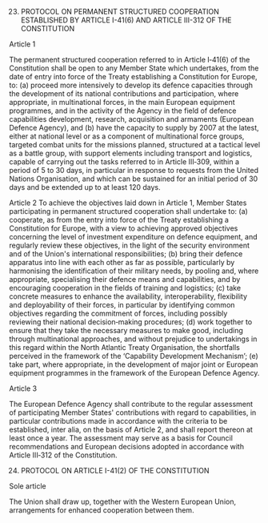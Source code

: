 23. PROTOCOL ON PERMANENT STRUCTURED COOPERATION ESTABLISHED BY ARTICLE I-41(6) AND ARTICLE III-312 OF THE CONSTITUTION 

<!-- THE HIGH CONTRACTING PARTIES,
HAVING REGARD TO Article I‑41(6) and Article III‑312 of the Constitution,
RECALLING that the Union is pursuing a common foreign and security policy based on the achievement of growing
convergence of action by Member States;
RECALLING that the common security and defence policy is an integral part of the common foreign and security
policy; that it provides the Union with operational capacity drawing on civil and military assets; that the Union may use
such assets in the tasks referred to in Article III‑309 of the Constitution outside the Union for peace‑keeping, conflict
prevention and strengthening international security in accordance with the principles of the United Nations Charter;
that the performance of these tasks is to be undertaken using capabilities provided by the Member States in accordance
with the principle of a single set of forces;
RECALLING that the common security and defence policy of the Union does not prejudice the specific character of the
security and defence policy of certain Member States;
RECALLING that the common security and defence policy of the Union respects the obligations under the North
Atlantic Treaty of those Member States, which see their common defence realised in the North Atlantic Treaty
Organisation, which remains the foundation of the collective defence of its members, and is compatible with the
common security and defence policy established within that framework;
CONVINCED that a more assertive Union role in security and defence matters will contribute to the vitality of a
renewed Atlantic Alliance, in accordance with the Berlin Plus arrangements;
DETERMINED to ensure that the Union is capable of fully assuming its responsibilities within the international
community;
RECOGNISING that the United Nations Organisation may request the Union's assistance for the urgent implementation
of missions undertaken under Chapters VI and VII of the United Nations Charter;
RECOGNISING that the strengthening of the security and defence policy will require efforts by Member States in the
area of capabilities;
CONSCIOUS that embarking on a new stage in the development of the European security and defence policy involves a
determined effort by the Member States concerned;
RECALLING the importance of the Minister for Foreign Affairs being fully involved in proceedings relating to
permanent structured cooperation,
HAVE AGREED UPON the following provisions, which shall be annexed to the Constitution: -->

Article 1

The permanent structured cooperation referred to in Article I‑41(6) of the Constitution shall be open
to any Member State which undertakes, from the date of entry into force of the Treaty establishing a
Constitution for Europe, to:
(a) proceed more intensively to develop its defence capacities through the development of its
national contributions and participation, where appropriate, in multinational forces, in the main
European equipment programmes, and in the activity of the Agency in the field of defence
capabilities development, research, acquisition and armaments (European Defence Agency), and
(b) have the capacity to supply by 2007 at the latest, either at national level or as a component of
multinational force groups, targeted combat units for the missions planned, structured at a
tactical level as a battle group, with support elements including transport and logistics, capable of
carrying out the tasks referred to in Article III‑309, within a period of 5 to 30 days, in particular
in response to requests from the United Nations Organisation, and which can be sustained for an
initial period of 30 days and be extended up to at least 120 days.

Article 2
To achieve the objectives laid down in Article 1, Member States participating in permanent structured
cooperation shall undertake to:
(a) cooperate, as from the entry into force of the Treaty establishing a Constitution for Europe, with a
view to achieving approved objectives concerning the level of investment expenditure on defence
equipment, and regularly review these objectives, in the light of the security environment and of
the Union's international responsibilities;
(b) bring their defence apparatus into line with each other as far as possible, particularly by
harmonising the identification of their military needs, by pooling and, where appropriate,
specialising their defence means and capabilities, and by encouraging cooperation in the fields of
training and logistics;
(c) take concrete measures to enhance the availability, interoperability, flexibility and deployability of
their forces, in particular by identifying common objectives regarding the commitment of forces,
including possibly reviewing their national decision‑making procedures;
(d) work together to ensure that they take the necessary measures to make good, including through
multinational approaches, and without prejudice to undertakings in this regard within the North
Atlantic Treaty Organisation, the shortfalls perceived in the framework of the ‘Capability
Development Mechanism’;
(e) take part, where appropriate, in the development of major joint or European equipment
programmes in the framework of the European Defence Agency.

Article 3

The European Defence Agency shall contribute to the regular assessment of participating Member
States' contributions with regard to capabilities, in particular contributions made in accordance with
the criteria to be established, inter alia, on the basis of Article 2, and shall report thereon at least once
a year. The assessment may serve as a basis for Council recommendations and European decisions
adopted in accordance with Article III‑312 of the Constitution.

24. PROTOCOL ON ARTICLE I-41(2) OF THE CONSTITUTION

<!-- THE HIGH CONTRACTING PARTIES,
BEARING IN MIND the need to implement fully the provisions of Article I-41(2) of the Constitution;
BEARING IN MIND that the policy of the Union in accordance with Article I-41(2) of the Constitution shall not
prejudice the specific character of the security and defence policy of certain Member States and shall respect the
obligations of certain Member States, which see their common defence realised in the North Atlantic Treaty
Organisation, under the North Atlantic Treaty and be compatible with the common security and defence policy
established within that framework,
HAVE AGREED UPON the following provision, which is annexed to the Treaty establishing a Constitution for Europe: -->

Sole article

The Union shall draw up, together with the Western European Union, arrangements for enhanced
cooperation between them.

